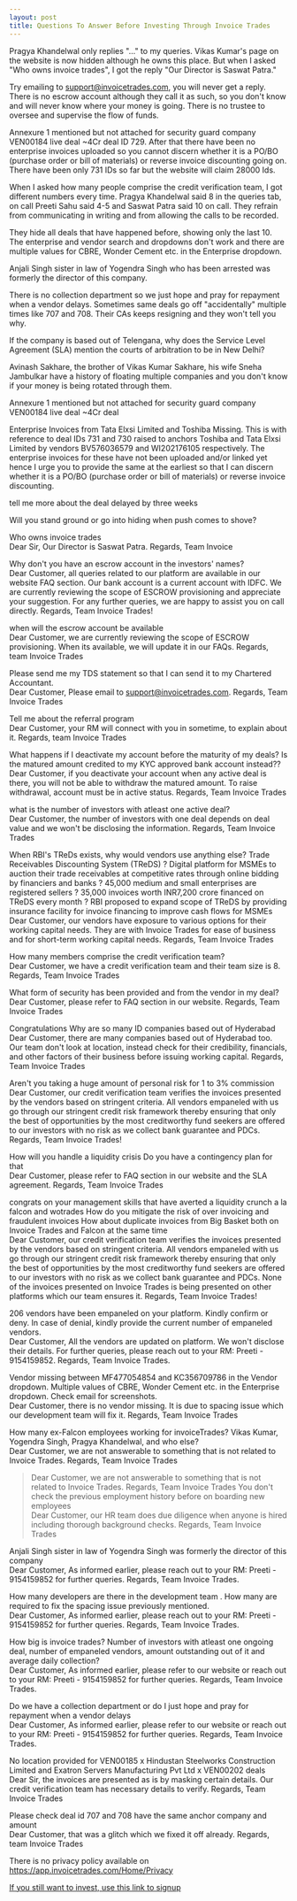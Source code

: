 ```yaml
---
layout: post
title: Questions To Answer Before Investing Through Invoice Trades
---
```

Pragya Khandelwal only replies "..." to my queries. Vikas Kumar's page on the website is now hidden although he owns this place. But when I asked "Who owns invoice trades", I got the reply "Our Director is Saswat Patra."

Try emailing to support@invoicetrades.com, you will never get a reply. There is no escrow account although they call it as such, so you don't know and will never know where your money is going. There is no trustee to oversee and supervise the flow of funds.

Annexure 1 mentioned but not attached for security guard company VEN00184 live deal ~4Cr deal ID 729. After that there have been no enterprise invoices uploaded so you cannot discern whether it is a PO/BO (purchase order or bill of materials) or reverse invoice discounting going on. There have been only 731 IDs so far but the website will claim 28000 Ids.

When I asked how many people comprise the credit verification team, I got different numbers every time. Pragya Khandelwal said 8 in the queries tab, on call Preeti Sahu said 4-5 and Saswat Patra said 10 on call. They refrain from communicating in writing and from allowing the calls to be recorded.

They hide all deals that have happened before, showing only the last 10. The enterprise and vendor search and dropdowns don't work and there are multiple values for CBRE, Wonder Cement etc. in the Enterprise dropdown.

Anjali Singh sister in law of Yogendra Singh who has been arrested was formerly the director of this company.

There is no  collection department so we just hope and pray for repayment when a vendor delays.
Sometimes same deals go off "accidentally" multiple times like 707 and 708.
Their CAs keeps resigning and they won't tell you why.

If the company is based out of Telengana, why does the Service Level Agreement (SLA) mention the courts of arbitration to be in New Delhi?

Avinash Sakhare, the brother of Vikas Kumar Sakhare, his wife Sneha Jambulkar have a history of floating multiple companies and you don't know if your money is being rotated through them.

Annexure 1 mentioned but not attached for security guard company VEN00184 live deal ~4Cr deal

Enterprise Invoices from Tata Elxsi Limited and Toshiba Missing. This is with reference to deal IDs 731 and 730 raised to anchors Toshiba and Tata Elxsi Limited by vendors BV576036579 and WI202176105 respectively. The enterprise invoices for these have not been uploaded and/or linked yet hence I urge you to provide the same at the earliest so that I can discern whether it is a PO/BO (purchase order or bill of materials) or reverse invoice discounting.

tell me more about the deal delayed by three weeks

Will you stand ground or go into hiding when push comes to shove?



Who owns invoice trades  
Dear Sir, Our Director is Saswat Patra. Regards, Team Invoice

Why don't you have an escrow account in the investors' names?  
Dear Customer, all queries related to our platform are available in our website FAQ section. Our bank account is a current account with IDFC. We are currently reviewing the scope of ESCROW provisioning and appreciate your suggestion. For any further queries, we are happy to assist you on call directly. Regards, Team Invoice Trades!

when will the escrow account be available  
Dear Customer, we are currently reviewing the scope of ESCROW provisioning. When its available, we will update it in our FAQs. Regards, team Invoice Trades

Please send me my TDS statement so that I can send it to my Chartered Accountant.  
Dear Customer, Please email to support@invoicetrades.com. Regards, Team Invoice Trades

Tell me about the referral program  
Dear Customer, your RM will connect with you in sometime, to explain about it. Regards, team Invoice Trades

What happens if I deactivate my account before the maturity of my deals? Is the matured amount credited to my KYC approved bank account instead??  
Dear Customer, if you deactivate your account when any active deal is there, you will not be able to withdraw the matured amount. To raise withdrawal, account must be in active status. Regards, Team Invoice Trades

what is the number of investors with atleast one active deal?  
Dear Customer, the number of investors with one deal depends on deal value and we won't be disclosing the information. Regards, Team Invoice Trades  

When RBI's TReDs exists, why would vendors use anything else? Trade Receivables Discounting System (TReDS) ? Digital platform for MSMEs to auction their trade receivables at competitive rates through online bidding by financiers and banks ? 45,000 medium and small enterprises are registered sellers ? 35,000 invoices worth INR7,200 crore financed on TReDS every month ? RBI proposed to expand scope of TReDS by providing insurance facility for invoice financing to improve cash flows for MSMEs  
Dear Customer, our vendors have exposure to various options for their working capital needs. They are with Invoice Trades for ease of business and for short-term working capital needs. Regards, Team Invoice Trades  

How many members comprise the credit verification team?  
Dear Customer, we have a credit verification team and their team size is 8. Regards, Team Invoice Trades  

What form of security has been provided and from the vendor in my deal?  
Dear Customer, please refer to FAQ section in our website. Regards, Team Invoice Trades  

Congratulations Why are so many ID companies based out of Hyderabad  
Dear Customer, there are many companies based out of Hyderabad too. Our team don't look at location, instead check for their credibility, financials, and other factors of their business before issuing working capital. Regards, Team Invoice Trades  

Aren't you taking a huge amount of personal risk for 1 to 3% commission  
Dear Customer, our credit verification team verifies the invoices presented by the vendors based on stringent criteria. All vendors empaneled with us go through our stringent credit risk framework thereby ensuring that only the best of opportunities by the most creditworthy fund seekers are offered to our investors with no risk as we collect bank guarantee and PDCs. Regards, Team Invoice Trades!  

How will you handle a liquidity crisis Do you have a contingency plan for that  
Dear Customer, please refer to FAQ section in our website and the SLA agreement. Regards, Team Invoice Trades  

congrats on your management skills that have averted a liquidity crunch a la falcon and wotrades How do you mitigate the risk of over invoicing and fraudulent invoices How about duplicate invoices from Big Basket both on Invoice Trades and Falcon at the same time  
Dear Customer, our credit verification team verifies the invoices presented by the vendors based on stringent criteria. All vendors empaneled with us go through our stringent credit risk framework thereby ensuring that only the best of opportunities by the most creditworthy fund seekers are offered to our investors with no risk as we collect bank guarantee and PDCs. None of the invoices presented on Invoice Trades is being presented on other platforms which our team ensures it. Regards, Team Invoice Trades!  

206 vendors have been empaneled on your platform. Kindly confirm or deny. In case of denial, kindly provide the current number of empaneled vendors.  
Dear Customer, All the vendors are updated on platform. We won't disclose their details. For further queries, please reach out to your RM: Preeti - 9154159852. Regards, Team Invoice Trades.  

Vendor missing between MF477054854 and KC356709786 in the Vendor dropdown. Multiple values of CBRE, Wonder Cement etc. in the Enterprise dropdown. Check email for screenshots.  
Dear Customer, there is no vendor missing. It is due to spacing issue which our development team will fix it. Regards, Team Invoice Trades  

How many ex-Falcon employees working for invoiceTrades? Vikas Kumar, Yogendra Singh, Pragya Khandelwal, and who else?  
Dear Customer, we are not answerable to something that is not related to Invoice Trades. Regards, Team Invoice Trades  
> Dear Customer, we are not answerable to something that is not related to Invoice Trades. Regards, Team Invoice Trades You don't check the previous employment history before on boarding new employees  
Dear Customer, our HR team does due diligence when anyone is hired including thorough background checks. Regards, Team Invoice Trades

Anjali Singh sister in law of Yogendra Singh was formerly the director of this company  
Dear Customer, As informed earlier, please reach out to your RM: Preeti - 9154159852 for further queries. Regards, Team Invoice Trades.

How many developers are there in the development team . How many are required to fix the spacing issue previously mentioned.  
Dear Customer, As informed earlier, please reach out to your RM: Preeti - 9154159852 for further queries. Regards, Team Invoice Trades.

How big is invoice trades? Number of investors with atleast one ongoing deal, number of empaneled vendors, amount outstanding out of it and average daily collection?  
Dear Customer, As informed earlier, please refer to our website or reach out to your RM: Preeti - 9154159852 for further queries. Regards, Team Invoice Trades.

Do we have a collection department or do I just hope and pray for repayment when a vendor delays  
Dear Customer, As informed earlier, please refer to our website or reach out to your RM: Preeti - 9154159852 for further queries. Regards, Team Invoice Trades.

No location provided for VEN00185 x Hindustan Steelworks Construction Limited and Exatron Servers Manufacturing Pvt Ltd x VEN00202 deals  
Dear Sir, the invoices are presented as is by masking certain details. Our credit verification team has necessary details to verify. Regards, Team Invoice Trades

Please check deal id 707 and 708 have the same anchor company and amount  
Dear Customer, that was a glitch which we fixed it off already. Regards, team Invoice Trades

There is no privacy policy available on https://app.invoicetrades.com/Home/Privacy

[If you still want to invest, use this link to signup](https://app.invoicetrades.com/Customer/Register?Referer=NEHXRSNYBW)
